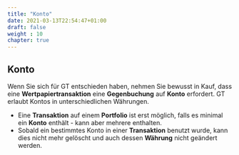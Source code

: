 ```yaml
---
title: "Konto"
date: 2021-03-13T22:54:47+01:00
draft: false
weight : 10
chapter: true
---
```

## Konto
Wenn Sie sich für GT entschieden haben, nehmen Sie bewusst in Kauf, dass eine **Wertpapiertransaktion** eine **Gegenbuchung** auf **Konto** erfordert. GT erlaubt Kontos in unterschiedlichen Währungen.
+ Eine **Transaktion** auf einem **Portfolio** ist erst möglich, falls es minimal ein **Konto** enthält - kann aber  mehrere enthalten.
+ Sobald ein bestimmtes Konto in einer **Transaktion** benutzt wurde, kann dies nicht mehr gelöscht und auch dessen **Währung** nicht geändert werden.
